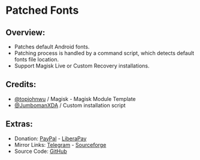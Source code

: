 # Patched Fonts

## Overview:
- Patches default Android fonts.
- Patching process is handled by a command script, which detects default fonts file location.
- Support Magisk Live or Custom Recovery installations.

## Credits:
- [@topjohnwu](https://github.com/topjohnwu) / Magisk - Magisk Module Template
- [@JumbomanXDA](https://github.com/JumbomanXDA) / Custom installation script

## Extras:
- Donation: [PayPal](https://paypal.me/gloeyisk) - [LiberaPay](https://liberapay.com/gloeyisk)
- Mirror Links: [Telegram](https://t.me/gldppc) - [Sourceforge](http://bit.ly/2Z4Kmby)   
- Source Code: [GitHub](https://github.com/gloeyisk/PatchedFonts)   
